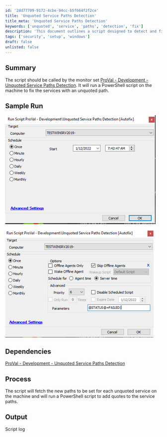 ```yaml
---
id: '2dd77709-9172-4cbe-94cc-b5f664f2f2ce'
title: 'Unquoted Service Paths Detection'
title_meta: 'Unquoted Service Paths Detection'
keywords: ['unquoted', 'service', 'paths', 'detection', 'fix']
description: 'This document outlines a script designed to detect and fix unquoted service paths on a machine. It details the process of running a PowerShell script to properly quote service paths, ensuring system security and stability. The script is intended to be called by the ProVal monitor set for effective service management.'
tags: ['security', 'setup', 'windows']
draft: false
unlisted: false
---
```


## Summary

The script should be called by the monitor set [ProVal - Development - Unquoted Service Paths Detection](https://proval.itglue.com/DOC-5078775-8930000). It will run a PowerShell script on the machine to fix the services with an unquoted path.

## Sample Run

![Sample Run 1](../../../static/img/Unquoted-Service-Paths-Detection/image_1.png)

![Sample Run 2](../../../static/img/Unquoted-Service-Paths-Detection/image_2.png)

## Dependencies

[ProVal - Development - Unquoted Service Paths Detection](https://proval.itglue.com/DOC-5078775-8930000)

## Process

The script will fetch the new paths to be set for each unquoted service on the machine and will run a PowerShell script to add quotes to the service paths.

## Output

Script log



